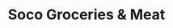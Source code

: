 ---
title: "Soco Groceries & Meat"
url: /maggie-valley/soco-groceries-und-meat/
shop: Supermarkt
---